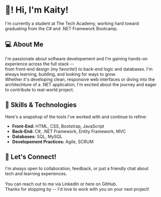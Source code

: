 # :wave:! Hi, I'm Kaity! 

I'm currently a student at The Tech Academy, working hard toward graduating from the C# and .NET Framework Bootcamp.

## 💻 About Me

I'm passionate about software developement and I'm gaining hands-on experience across the full stack --<br>
from front-end design (my favorite!) to back-end logic and databases. I'm always learning, building, and looking
for ways to grow. <br>
Whether it's developing clean, responsive web interfaces or diving into the architechture of a .NET application,
I'm excited about the journey and eager to contribute to real-world project. 

## 🔧 Skills & Technologies
Here's a snapshop of the tools I've worked with and continue to refine:
- **Front-End:** HTML, CSS, Bootstrap, JavaScript
- **Back-End:** C#, .NET Framework, Entity Framework, MVC
- **Databases:** SQL, MySQL
- **Developement Practices:** Agile, SCRUM


## 🔗 Let's Connect!
I'm always open to collaboration, feedback, or just a friendly chat about tech and learning experiences.<br>   
You can reach out to me via LinkedIn or here on GitHub.<br>
Thanks for stopping by -- I'd love to work with you on your next project!
